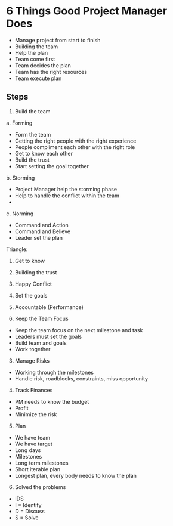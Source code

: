 # 6 Things Good Project Manager Does

- Manage project from start to finish
- Building the team
- Help the plan
- Team come first
- Team decides the plan
- Team has the right resources
- Team execute plan

## Steps

1. Build the team

a. Forming

- Form the team
- Getting the right people with the right experience
- People compliment each other with the right role
- Get to know each other
- Build the trust
- Start setting the goal together

b. Storming

- Project Manager help the storming phase
- Help to handle the conflict within the team
- 

c. Norming

- Command and Action
- Command and Believe
- Leader set the plan

Triangle:
1. Get to know
2. Building the trust
3. Happy Conflict
4. Set the goals
5. Accountable (Performance)


2. Keep the Team Focus

- Keep the team focus on the next milestone and task
- Leaders must set the goals
- Build team and goals
- Work together

3. Manage Risks

- Working through the milestones
- Handle risk, roadblocks, constraints, miss opportunity

4. Track Finances

- PM needs to know the budget
- Profit
- Minimize the risk

5. Plan

- We have team
- We have target
- Long days
- Milestones
- Long term milestones
- Short iterable plan
- Longest plan, every body needs to know the plan

6. Solved the problems

- IDS
- I = Identify
- D = Discuss
- S = Solve


